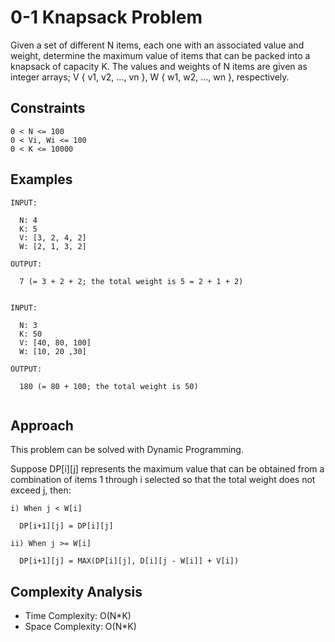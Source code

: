 # 0-1 Knapsack Problem

Given a set of different N items, each one with an associated value and weight, determine the maximum value of items that can be packed into a knapsack of capacity K.
The values and weights of N items are given as integer arrays; V { v1, v2, ..., vn }, W { w1, w2, ..., wn }, respectively.

## Constraints

```
0 < N <= 100
0 < Vi, Wi <= 100
0 < K <= 10000
```

## Examples

```
INPUT:

  N: 4
  K: 5
  V: [3, 2, 4, 2]
  W: [2, 1, 3, 2]

OUTPUT:

  7 (= 3 + 2 + 2; the total weight is 5 = 2 + 1 + 2)
  
```

```
INPUT:

  N: 3
  K: 50
  V: [40, 80, 100]
  W: [10, 20 ,30]

OUTPUT:

  180 (= 80 + 100; the total weight is 50)
  
```

## Approach

This problem can be solved with Dynamic Programming.

Suppose DP[i][j] represents the maximum value that can be obtained from a combination of items 1 through i selected so that the total weight does not exceed j, then: 

```
i) When j < W[i]

  DP[i+1][j] = DP[i][j]

ii) When j >= W[i]

  DP[i+1][j] = MAX(DP[i][j], D[i][j - W[i]] + V[i])
```

## Complexity Analysis

* Time Complexity: O(N*K)
* Space Complexity: O(N*K)
